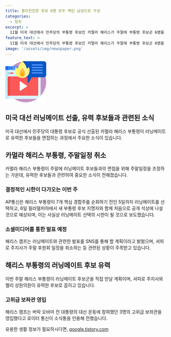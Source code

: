```yaml
---
title: 흥미진진한 후보 6명 모두 백인 남성으로 구성
categories:
  - 정치
excerpt: >
  11월 미국 대선에서 민주당의 부통령 후보인 카멀라 해리스가 주말에 부통령 후보군 6명을 면접할 예정이다. 후보들은 해리스의 외연을 확장할 수 있는 백인 남성 정치인으로 셔피로 주지사와 켈리 상원의원이 유력한 후보로 거론되고 있다. 해리스는 6일까지 러닝메이트를 선택할 예정이며, SNS를 통해 발표할 계획이다. 이에 셔피로 주지사의 주말 후원회 일정이 취소되었고, 해리스 캠프는 유력한 후보들에게 외부 행사 자제를 권고하고 있으며, 3명의 오바마 대선운동 참여 고위급 보좌관을 영입했다고 전해졌다.
feature_text: >
  11월 미국 대선에서 민주당의 부통령 후보인 카멀라 해리스가 주말에 부통령 후보군 6명을 면접할 예정이다. 후보들은 해리스의 외연을 확장할 수 있는 백인 남성 정치인으로 셔피로 주지사와 켈리 상원의원이 유력한 후보로 거론되고 있다. 해리스는 6일까지 러닝메이트를 선택할 예정이며, SNS를 통해 발표할 계획이다. 이에 셔피로 주지사의 주말 후원회 일정이 취소되었고, 해리스 캠프는 유력한 후보들에게 외부 행사 자제를 권고하고 있으며, 3명의 오바마 대선운동 참여 고위급 보좌관을 영입했다고 전해졌다.
image: '/assets/img/newspaper.png'
---
```


<p><img src="/assets/img/news.png" alt="rentncar 속보" /></p>

<h2>미국 대선 러닝메이트 선출, 유력 후보들과 관련된 소식</h2>

<p data-ke-size="size16">미국 대선에서 민주당의 대통령 후보로 공식 선출된 카멀라 해리스 부통령이 러닝메이트로 유력한 후보들을 면접하는 과정에서 주요한 소식이 있습니다.</p>

<h2>카멀라 해리스 부통령, 주말일정 취소</h2>

<p data-ke-size="size16">카멀라 해리스 부통령이 주말에 러닝메이트 후보들과의 면접을 위해 주말일정을 조정하는 가운데, 유력한 후보들과 관련하여 중요한 소식이 전해졌습니다.</p>

<h3>결정적인 시한이 다가오는 이번 주</h3>

<p data-ke-size="size16">AP통신은 해리스 부통령이 7개 핵심 경합주를 순회하기 전인 5일까지 러닝메이트를 선택하고, 6일 필라델피아에서 새 부통령 후보 지명자와 함께 처음으로 공개 석상에 나설 것으로 예상되며, 이는 사실상 러닝메이트 선택의 시한이 될 것으로 보도했습니다.</p>

<h3>소셜미디어를 통한 발표 예정</h3>

<p data-ke-size="size16">해리스 캠프는 러닝메이트와 관련한 발표를 SNS를 통해 할 계획이라고 밝혔으며, 셔피로 주지사가 주말 후원회 일정을 취소하는 등 관련된 상황이 주목받고 있습니다.</p>

<h2>해리스 부통령의 러닝메이트 후보 유력</h2>

<p data-ke-size="size16">이번 주말 해리스 부통령이 러닝메이트 후보군을 직접 만날 계획이며, 셔피로 주지사와 켈리 상원의원이 유력한 후보로 꼽히고 있습니다.</p>

<h3>고위급 보좌관 영입</h3>

<p data-ke-size="size16">해리스 캠프는 버락 오바마 전 대통령의 대선 운동에 참여했던 3명의 고위급 보좌관을 영입했다고 로이터 통신이 소식통을 인용해 전했습니다.</p>
유용한 생활 정보가 필요하시다면, <a href="https://qoogle.tistory.com" rel="dofollow">qoogle.tistory.com</a>


